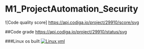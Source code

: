 # M1_ProjectAutomation_Security

![Code quality score]
https://api.codiga.io/project/29910/score/svg

##Code grade
https://api.codiga.io/project/29910/status/svg

###Linux os built
[![Linux.yml](https://github.com/Kaviyakavi3/M1_ProjectAutomation_Security/actions/workflows/c-cpp.yml/badge.svg)](https://github.com/Kaviyakavi3/M1_ProjectAutomation_Security/actions/workflows/c-cpp.yml)
